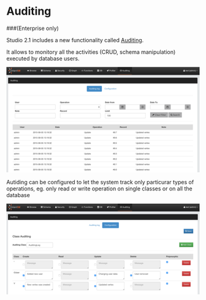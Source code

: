 # Auditing

###(Enterprise only)

Studio 2.1 includes a new functionality called [Auditing](Auditing.md).

It allows to monitory all the activities (CRUD, schema manipulation) executed by database users.

![](images/auditing-logs.png)


Autiding can be configured to let the system track only particurar types of operations, eg. only read or write operation on single classes or on all the database

![](images/auditing-configuration.png)
